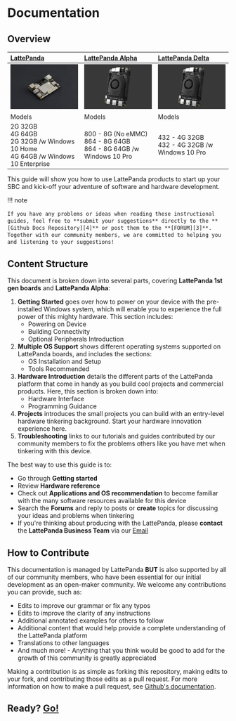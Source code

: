 # Documentation

## Overview

| [LattePanda][1]                               | [LattePanda Alpha][2]                         | [LattePanda Delta][6] |
| :--------------------------------------- | :--------------------------------------- | :--------------------------------------- |
| ![lattepanda photo](/assets/images/lattepanda_photo_900x600.jpg) | ![lattepanda alpha image](/assets/images/lattepanda_alpha_photo_900x600.jpg) | ![lattepanda alpha image](/assets/images/lattepanda_alpha_photo_900x600.jpg) |
| Models                                   | Models                                   | Models                                   |
| 2G 32GB<br />4G 64GB<br />2G 32GB /w Windows 10 Home<br />4G 64GB /w Windows 10 Enterprise<br /> | 800 - 8G (No eMMC)<br />864 - 8G 64GB<br />864 - 8G 64GB /w Windows 10 Pro<br /> | 432 - 4G 32GB<br />432 - 4G 32GB /w Windows 10 Pro<br /> |

[1]: /content/1st_edition/power_on.md
[2]: /content/alpha_edition/get_started.md
[6]: /content/delta_edition/get_started.md

This guide will show you how to use LattePanda products to start up your SBC and kick-off your adventure of software and hardware development.


!!! note

    If you have any problems or ideas when reading these instructional guides, feel free to **submit your suggestions** directly to the **[Github Docs Repository][4]** or post them to the **[FORUM][3]**. Together with our community members, we are committed to helping you and listening to your suggestions!

[3]: https://www.lattepanda.com/forum
[4]: https://github.com/LattePandaTeam/Docs

## Content Structure
This document is broken down into several parts, covering **LattePanda 1st gen boards** and **LattePanda Alpha**:


1. **Getting Started** goes over how to power on your device with the pre-installed Windows system, which will enable you to experience the full power of this mighty hardware. This section includes:
    * Powering on Device
    * Building Connectivity
    * Optional Peripherals Introduction
2. **Multiple OS Support** shows different operating systems supported on LattePanda boards, and includes the sections:
    * OS Installation and Setup
    * Tools Recommended
3. **Hardware Introduction** details the different parts of the LattePanda platform that come in handy as you build cool projects and commercial products. Here, this section is broken down into: 
    * Hardware Interface
    * Programming Guidance
4. **Projects** introduces the small projects you can build with an entry-level hardware tinkering background. Start your hardware innovation experience here.
5. **Troubleshooting** links to our tutorials and guides contributed by our community members to fix the problems others like you have met when tinkering with this device.


The best way to use this guide is to:

* Go through **Getting started**
* Review **Hardware reference**
* Check out **Applications and OS recommendation** to become familiar with the many software resources available for this device
* Search the **Forums** and reply to posts or **create** topics for discussing your ideas and problems when tinkering
* If you're thinking about producing with the LattePanda, please **contact** the **LattePanda Business Team** via our [Email](mailto:lattepanda@outlook.com)

## How to Contribute

This documentation is managed by LattePanda **BUT** is also supported by all of our community members, who have been essential for our initial development as an open-maker community. We welcome any contributions you can provide, such as:

- Edits to improve our grammar or fix any typos
- Edits to improve the clarity of any instructions
- Additional annotated examples for others to follow
- Additional content that would help provide a complete understanding of the LattePanda platform
- Translations to other languages
- And much more! - Anything that you think would be good to add for the growth of this community is greatly appreciated

Making a contribution is as simple as forking this repository, making edits to your fork, and contributing those edits as a pull request. For more information on how to make a pull request, see [Github's documentation](https://help.github.com/articles/using-pull-requests/).


## Ready?  [Go!][5]
[5]: /content/1st_edition/power_on.md
